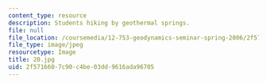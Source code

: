 ```yaml
---
content_type: resource
description: Students hiking by geothermal springs.
file: null
file_location: /coursemedia/12-753-geodynamics-seminar-spring-2006/2f5716607c90c4be03dd9616ada96705_20.jpg
file_type: image/jpeg
resourcetype: Image
title: 20.jpg
uid: 2f571660-7c90-c4be-03dd-9616ada96705
---
```

